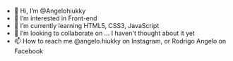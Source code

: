- 👋 Hi, I’m @Angelohiukky
- 👀 I’m interested in Front-end
- 🌱 I’m currently learning HTML5, CSS3, JavaScript
- 💞️ I’m looking to collaborate on ... I haven't thought about it yet
- 📫 How to reach me @angelo.hiukky on Instagram, or Rodrigo Angelo on Facebook

<!---
Angelohiukky/Angelohiukky is a ✨ special ✨ repository because its `README.md` (this file) appears on your GitHub profile.
You can click the Preview link to take a look at your changes.
--->
